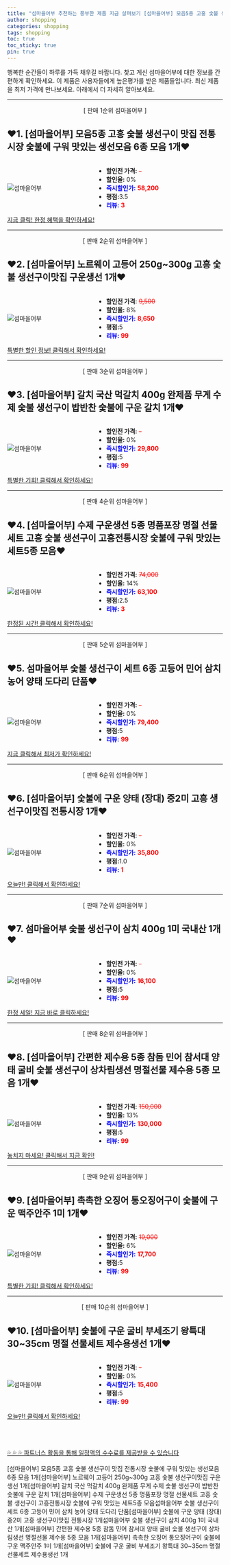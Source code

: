 ```yaml
---
title: "섬마을어부 추천하는 풍부한 제품 지금 살펴보기 [섬마을어부] 모음5종 고흥 숯불 생선구이"
author: shopping
categories: shopping
tags: shopping
toc: true
toc_sticky: true
pin: true
---
```

행복한 순간들이 하루를 가득 채우길 바랍니다. 찾고 계신 섬마을어부에 대한 정보를 간편하게 확인하세요. 이 제품은 사용자들에게 높은평가를 받은 제품들입니다. 최신 제품을 최저 가격에 만나보세요. 아래에서 더 자세히 알아보세요.

---
<p class="toplist" style="margin: 0 auto; display: block; width: fit-content;">[ 판매 1순위 섬마을어부 ]</p>

<h2><strong>❤️1. [섬마을어부] 모음5종 고흥 숯불 생선구이 맛집 전통시장 숯불에 구워 맛있는 생선모음 6종 모음 1개❤️</strong></h2>

<div style="display: flex; align-items: center;">
    <div style="flex: 0.4;">
        <img src="https://thumbnail7.coupangcdn.com/thumbnails/remote/230x230ex/image/vendor_inventory/8149/99adc40098690251e9620ce4f19713e8d80172ca0289b1c453330372e2ec.jpg" alt="섬마을어부" style="max-width: 100%;">
    </div>
    <div style="flex: 0.6; margin-left: 10px;">
        <ul>
            <li><strong>할인전 가격:</strong> <del style="color: red;">-</del></li>
            <li><strong>할인율:</strong> 0%</li>
            <li><span style='color:blue'><strong>즉시할인가:</strong></span> <span style='color:red'><strong>58,200</strong></span></li>
            <li><strong>평점:</strong>3.5</li>
            <li><span style='color:blue'><strong>리뷰:</strong></span> <span style='color:red'><strong>3</strong></span></li>
        </ul>
    </div>
</div>
<div class="center">
    <a href="https://selin100587.github.io?lptag=AF9450613&subid=githubio&pageKey=7823581861&traceid=V0-153&itemId=21257500427&vendorItemId=86215479794" class="myButton">
        지금 클릭! 한정 혜택을 확인하세요!
    </a>
</div>


---
<p class="toplist" style="margin: 0 auto; display: block; width: fit-content;">[ 판매 2순위 섬마을어부 ]</p>

<h2><strong>❤️2. [섬마을어부] 노르웨이 고등어 250g~300g 고흥 숯불 생선구이맛집 구운생선 1개❤️</strong></h2>

<div style="display: flex; align-items: center;">
    <div style="flex: 0.4;">
        <img src="https://thumbnail7.coupangcdn.com/thumbnails/remote/230x230ex/image/vendor_inventory/210d/27750ef196543086e737d144116e560ab9a0083aaf438037d70d0ac488a6.jpg" alt="섬마을어부" style="max-width: 100%;">
    </div>
    <div style="flex: 0.6; margin-left: 10px;">
        <ul>
            <li><strong>할인전 가격:</strong> <del style="color: red;">9,500</del></li>
            <li><strong>할인율:</strong> 8%</li>
            <li><span style='color:blue'><strong>즉시할인가:</strong></span> <span style='color:red'><strong>8,650</strong></span></li>
            <li><strong>평점:</strong>5</li>
            <li><span style='color:blue'><strong>리뷰:</strong></span> <span style='color:red'><strong>99</strong></span></li>
        </ul>
    </div>
</div>
<div class="center">
    <a href="https://selin100587.github.io?lptag=AF9450613&subid=githubio&pageKey=7823752928&traceid=V0-153&itemId=21258269825&vendorItemId=88318667331" class="myButton">
        특별한 할인 정보! 클릭해서 확인하세요!
    </a>
</div>


---
<p class="toplist" style="margin: 0 auto; display: block; width: fit-content;">[ 판매 3순위 섬마을어부 ]</p>

<h2><strong>❤️3. [섬마을어부] 갈치 국산 먹갈치 400g 완제품 무게 수제 숯불 생선구이 밥반찬 숯불에 구운 갈치 1개❤️</strong></h2>

<div style="display: flex; align-items: center;">
    <div style="flex: 0.4;">
        <img src="https://thumbnail8.coupangcdn.com/thumbnails/remote/230x230ex/image/vendor_inventory/b9bc/b65734d952cf8e76b341ba7d50403f5155d52aeaa9406efa849f379c86c2.jpeg" alt="섬마을어부" style="max-width: 100%;">
    </div>
    <div style="flex: 0.6; margin-left: 10px;">
        <ul>
            <li><strong>할인전 가격:</strong> <del style="color: red;">-</del></li>
            <li><strong>할인율:</strong> 0%</li>
            <li><span style='color:blue'><strong>즉시할인가:</strong></span> <span style='color:red'><strong>29,800</strong></span></li>
            <li><strong>평점:</strong>5</li>
            <li><span style='color:blue'><strong>리뷰:</strong></span> <span style='color:red'><strong>99</strong></span></li>
        </ul>
    </div>
</div>
<div class="center">
    <a href="https://selin100587.github.io?lptag=AF9450613&subid=githubio&pageKey=7848135755&traceid=V0-153&itemId=21383933956&vendorItemId=86216725813" class="myButton">
        특별한 기회! 클릭해서 확인하세요!
    </a>
</div>


---
<p class="toplist" style="margin: 0 auto; display: block; width: fit-content;">[ 판매 4순위 섬마을어부 ]</p>

<h2><strong>❤️4. [섬마을어부] 수제 구운생선 5종 명품포장 명절 선물세트 고흥 숯불 생선구이 고흥전통시장 숯불에 구워 맛있는 세트5종 모음❤️</strong></h2>

<div style="display: flex; align-items: center;">
    <div style="flex: 0.4;">
        <img src="https://thumbnail7.coupangcdn.com/thumbnails/remote/230x230ex/image/vendor_inventory/8149/99adc40098690251e9620ce4f19713e8d80172ca0289b1c453330372e2ec.jpg" alt="섬마을어부" style="max-width: 100%;">
    </div>
    <div style="flex: 0.6; margin-left: 10px;">
        <ul>
            <li><strong>할인전 가격:</strong> <del style="color: red;">74,000</del></li>
            <li><strong>할인율:</strong> 14%</li>
            <li><span style='color:blue'><strong>즉시할인가:</strong></span> <span style='color:red'><strong>63,100</strong></span></li>
            <li><strong>평점:</strong>2.5</li>
            <li><span style='color:blue'><strong>리뷰:</strong></span> <span style='color:red'><strong>3</strong></span></li>
        </ul>
    </div>
</div>
<div class="center">
    <a href="https://selin100587.github.io?lptag=AF9450613&subid=githubio&pageKey=7675182333&traceid=V0-153&itemId=20485490085&vendorItemId=86216195324" class="myButton">
        한정된 시간! 클릭해서 확인하세요!
    </a>
</div>


---
<p class="toplist" style="margin: 0 auto; display: block; width: fit-content;">[ 판매 5순위 섬마을어부 ]</p>

<h2><strong>❤️5. 섬마을어부 숯불 생선구이 세트 6종 고등어 민어 삼치 농어 양태 도다리 단품❤️</strong></h2>

<div style="display: flex; align-items: center;">
    <div style="flex: 0.4;">
        <img src="https://thumbnail9.coupangcdn.com/thumbnails/remote/230x230ex/image/vendor_inventory/23f7/c0ba192ecb56d0cb888adfe4c3d0ed2dc8c803968fbf8d649e4fbaa3cffe.jpg" alt="섬마을어부" style="max-width: 100%;">
    </div>
    <div style="flex: 0.6; margin-left: 10px;">
        <ul>
            <li><strong>할인전 가격:</strong> <del style="color: red;">-</del></li>
            <li><strong>할인율:</strong> 0%</li>
            <li><span style='color:blue'><strong>즉시할인가:</strong></span> <span style='color:red'><strong>79,400</strong></span></li>
            <li><strong>평점:</strong>5</li>
            <li><span style='color:blue'><strong>리뷰:</strong></span> <span style='color:red'><strong>99</strong></span></li>
        </ul>
    </div>
</div>
<div class="center">
    <a href="https://selin100587.github.io?lptag=AF9450613&subid=githubio&pageKey=8032112070&traceid=V0-153&itemId=22462023090&vendorItemId=89505189844" class="myButton">
        지금 클릭해서 최저가 확인하세요!
    </a>
</div>


---
<p class="toplist" style="margin: 0 auto; display: block; width: fit-content;">[ 판매 6순위 섬마을어부 ]</p>

<h2><strong>❤️6. [섬마을어부] 숯불에 구운 양태 (장대) 중2미 고흥 생선구이맛집 전통시장 1개❤️</strong></h2>

<div style="display: flex; align-items: center;">
    <div style="flex: 0.4;">
        <img src="https://thumbnail9.coupangcdn.com/thumbnails/remote/230x230ex/image/vendor_inventory/8c36/240a55c6d8768ce1155d27b815b34e64a78311387bf1e3255ba3b2254075.jpg" alt="섬마을어부" style="max-width: 100%;">
    </div>
    <div style="flex: 0.6; margin-left: 10px;">
        <ul>
            <li><strong>할인전 가격:</strong> <del style="color: red;">-</del></li>
            <li><strong>할인율:</strong> 0%</li>
            <li><span style='color:blue'><strong>즉시할인가:</strong></span> <span style='color:red'><strong>35,800</strong></span></li>
            <li><strong>평점:</strong>1.0</li>
            <li><span style='color:blue'><strong>리뷰:</strong></span> <span style='color:red'><strong>1</strong></span></li>
        </ul>
    </div>
</div>
<div class="center">
    <a href="https://selin100587.github.io?lptag=AF9450613&subid=githubio&pageKey=7823764485&traceid=V0-153&itemId=21258334707&vendorItemId=86250193754" class="myButton">
        오늘만! 클릭해서 확인하세요!
    </a>
</div>


---
<p class="toplist" style="margin: 0 auto; display: block; width: fit-content;">[ 판매 7순위 섬마을어부 ]</p>

<h2><strong>❤️7. 섬마을어부 숯불 생선구이 삼치 400g 1미 국내산 1개❤️</strong></h2>

<div style="display: flex; align-items: center;">
    <div style="flex: 0.4;">
        <img src="https://thumbnail8.coupangcdn.com/thumbnails/remote/230x230ex/image/vendor_inventory/2e61/f0ac5feeb1e1ab4dd0ed4fb3ea40193839ea4f1efc8fc1c9e89be39d4a84.jpg" alt="섬마을어부" style="max-width: 100%;">
    </div>
    <div style="flex: 0.6; margin-left: 10px;">
        <ul>
            <li><strong>할인전 가격:</strong> <del style="color: red;">-</del></li>
            <li><strong>할인율:</strong> 0%</li>
            <li><span style='color:blue'><strong>즉시할인가:</strong></span> <span style='color:red'><strong>16,100</strong></span></li>
            <li><strong>평점:</strong>5</li>
            <li><span style='color:blue'><strong>리뷰:</strong></span> <span style='color:red'><strong>99</strong></span></li>
        </ul>
    </div>
</div>
<div class="center">
    <a href="https://selin100587.github.io?lptag=AF9450613&subid=githubio&pageKey=8032110646&traceid=V0-153&itemId=22462011241&vendorItemId=89505178702" class="myButton">
        한정 세일! 지금 바로 클릭하세요!
    </a>
</div>


---
<p class="toplist" style="margin: 0 auto; display: block; width: fit-content;">[ 판매 8순위 섬마을어부 ]</p>

<h2><strong>❤️8. [섬마을어부] 간편한 제수용 5종 참돔 민어 참서대 양태 굴비 숯불 생선구이 상차림생선 명절선물 제수용 5종 모음 1개❤️</strong></h2>

<div style="display: flex; align-items: center;">
    <div style="flex: 0.4;">
        <img src="https://thumbnail7.coupangcdn.com/thumbnails/remote/230x230ex/image/vendor_inventory/8149/99adc40098690251e9620ce4f19713e8d80172ca0289b1c453330372e2ec.jpg" alt="섬마을어부" style="max-width: 100%;">
    </div>
    <div style="flex: 0.6; margin-left: 10px;">
        <ul>
            <li><strong>할인전 가격:</strong> <del style="color: red;">150,000</del></li>
            <li><strong>할인율:</strong> 13%</li>
            <li><span style='color:blue'><strong>즉시할인가:</strong></span> <span style='color:red'><strong>130,000</strong></span></li>
            <li><strong>평점:</strong>5</li>
            <li><span style='color:blue'><strong>리뷰:</strong></span> <span style='color:red'><strong>99</strong></span></li>
        </ul>
    </div>
</div>
<div class="center">
    <a href="https://selin100587.github.io?lptag=AF9450613&subid=githubio&pageKey=7867528972&traceid=V0-153&itemId=21484039583&vendorItemId=88538298074" class="myButton">
        놓치지 마세요! 클릭해서 지금 확인!
    </a>
</div>


---
<p class="toplist" style="margin: 0 auto; display: block; width: fit-content;">[ 판매 9순위 섬마을어부 ]</p>

<h2><strong>❤️9. [섬마을어부] 촉촉한 오징어 통오징어구이 숯불에 구운 맥주안주 1미 1개❤️</strong></h2>

<div style="display: flex; align-items: center;">
    <div style="flex: 0.4;">
        <img src="https://thumbnail6.coupangcdn.com/thumbnails/remote/230x230ex/image/vendor_inventory/2890/a96f0fac8576192758464addeaafea1ed15782a25b9ca4ce3c3d002f8ec1.jpg" alt="섬마을어부" style="max-width: 100%;">
    </div>
    <div style="flex: 0.6; margin-left: 10px;">
        <ul>
            <li><strong>할인전 가격:</strong> <del style="color: red;">19,000</del></li>
            <li><strong>할인율:</strong> 6%</li>
            <li><span style='color:blue'><strong>즉시할인가:</strong></span> <span style='color:red'><strong>17,700</strong></span></li>
            <li><strong>평점:</strong>5</li>
            <li><span style='color:blue'><strong>리뷰:</strong></span> <span style='color:red'><strong>99</strong></span></li>
        </ul>
    </div>
</div>
<div class="center">
    <a href="https://selin100587.github.io?lptag=AF9450613&subid=githubio&pageKey=7673251102&traceid=V0-153&itemId=20475202017&vendorItemId=88318244270" class="myButton">
        특별한 기회! 클릭해서 확인하세요!
    </a>
</div>


---
<p class="toplist" style="margin: 0 auto; display: block; width: fit-content;">[ 판매 10순위 섬마을어부 ]</p>

<h2><strong>❤️10. [섬마을어부] 숯불에 구운 굴비 부세조기 왕특대 30~35cm 명절 선물세트 제수용생선 1개❤️</strong></h2>

<div style="display: flex; align-items: center;">
    <div style="flex: 0.4;">
        <img src="https://thumbnail7.coupangcdn.com/thumbnails/remote/230x230ex/image/vendor_inventory/0005/ac009c2eacd56ba1d3bccb4718e0847dfbcf0fb1622c00f68b5f93ff34a1.jpg" alt="섬마을어부" style="max-width: 100%;">
    </div>
    <div style="flex: 0.6; margin-left: 10px;">
        <ul>
            <li><strong>할인전 가격:</strong> <del style="color: red;">-</del></li>
            <li><strong>할인율:</strong> 0%</li>
            <li><span style='color:blue'><strong>즉시할인가:</strong></span> <span style='color:red'><strong>15,400</strong></span></li>
            <li><strong>평점:</strong>5</li>
            <li><span style='color:blue'><strong>리뷰:</strong></span> <span style='color:red'><strong>99</strong></span></li>
        </ul>
    </div>
</div>
<div class="center">
    <a href="https://selin100587.github.io?lptag=AF9450613&subid=githubio&pageKey=7840086787&traceid=V0-153&itemId=21341973539&vendorItemId=88399049381" class="myButton">
        오늘만! 클릭해서 확인하세요!
    </a>
</div>

<br><br><br>[💦 💦 💦 파트너스 활동을 통해 일정액의 수수료를 제공받을 수 있습니다](https://link.coupang.com/a/bcpT2c)<br><br>[섬마을어부] 모음5종 고흥 숯불 생선구이 맛집 전통시장 숯불에 구워 맛있는 생선모음 6종 모음 1개[섬마을어부] 노르웨이 고등어 250g~300g 고흥 숯불 생선구이맛집 구운생선 1개[섬마을어부] 갈치 국산 먹갈치 400g 완제품 무게 수제 숯불 생선구이 밥반찬 숯불에 구운 갈치 1개[섬마을어부] 수제 구운생선 5종 명품포장 명절 선물세트 고흥 숯불 생선구이 고흥전통시장 숯불에 구워 맛있는 세트5종 모음섬마을어부 숯불 생선구이 세트 6종 고등어 민어 삼치 농어 양태 도다리 단품[섬마을어부] 숯불에 구운 양태 (장대) 중2미 고흥 생선구이맛집 전통시장 1개섬마을어부 숯불 생선구이 삼치 400g 1미 국내산 1개[섬마을어부] 간편한 제수용 5종 참돔 민어 참서대 양태 굴비 숯불 생선구이 상차림생선 명절선물 제수용 5종 모음 1개[섬마을어부] 촉촉한 오징어 통오징어구이 숯불에 구운 맥주안주 1미 1개[섬마을어부] 숯불에 구운 굴비 부세조기 왕특대 30~35cm 명절 선물세트 제수용생선 1개